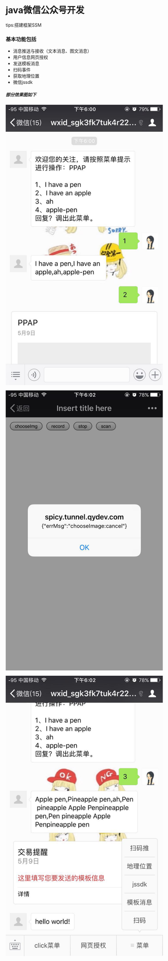 # java微信公众号开发
tips:搭建框架SSM
### 基本功能包括
  * 消息推送与接收（文本消息、图文消息）
  * 用户信息网页授权
  * 发送模板消息
  * 扫码事件
  * 获取地理位置
  * 微信jssdk
 
##### 部分效果图如下
![](https://github.com/spicychocolate/weixin/raw/master/1.jpg)

![](https://github.com/spicychocolate/weixin/raw/master/2.jpg)

![](https://github.com/spicychocolate/weixin/raw/master/3.jpg)

